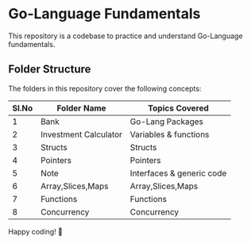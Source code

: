 # Go-Language Fundamentals

This repository is a codebase to practice and understand Go-Language fundamentals.

## Folder Structure

The folders in this repository cover the following concepts:

| Sl.No | Folder Name            | Topics Covered            |
|-------|------------------------|---------------------------|
| 1     | Bank                   | Go-Lang Packages          |
| 2     | Investment Calculator  | Variables & functions     |
| 3     | Structs                | Structs                   |
| 4     | Pointers               | Pointers                  |
| 5     | Note                   | Interfaces & generic code |
| 6     | Array,Slices,Maps      | Array,Slices,Maps         |
| 7     | Functions              | Functions                 |
| 8     | Concurrency            | Concurrency               |

Happy coding! 🚀
